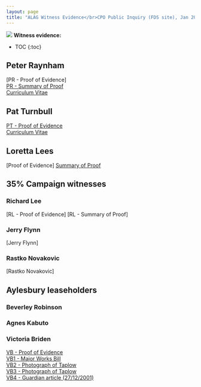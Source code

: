 ```yaml
---
layout: page
title: "ALAG Witness Evidence</br>CPO Public Inquiry (FDS site), Jan 2018</br> PINS REFERENCE: NPCU/CPO/A5840/74092"
---
```

![](http://35percent.org/img/phase1baerial.png)
**Witness evidence:**
* TOC
{:toc}

## Peter Raynham
[PR - Proof of Evidence]  
[PR - Summary of Proof](/cpo/peterraynhamsummary.pdf)  
[Curriculum Vitae](/cpo/peterraynhamcv.pdf)  
  
## Pat Turnbull
[PT - Proof of Evidence](/cpo/patturnbullproof.pdf)  
[Curriculum Vitae](/cpo/patturnbullcv.pdf)  
## Loretta Lees
[Proof of Evidence]
[Summary of Proof](/cpo/lorettaleessummary.pdf)  

## 35% Campaign witnesses

### Richard Lee
[RL - Proof of Evidence]
[RL - Summary of Proof]

### Jerry Flynn
[Jerry Flynn]

### Rastko Novakovic
[Rastko Novakovic]

## Aylesbury leaseholders

### Beverley Robinson

### Agnes Kabuto

### Victoria Briden
[VB - Proof of Evidence](/cpo/victoriabridenproof.pdf)  
[VB1 - Major Works Bill](/cpo/VB1.pdf)  
[VB2 - Photograph of Taplow](/cpo/VB2.pdf)  
[VB3 - Photograph of Taplow](/cpo/VB3.pdf)  
[VB4 - Guardian article (27/12/2001)](/cpo/VB4.pdf)  
